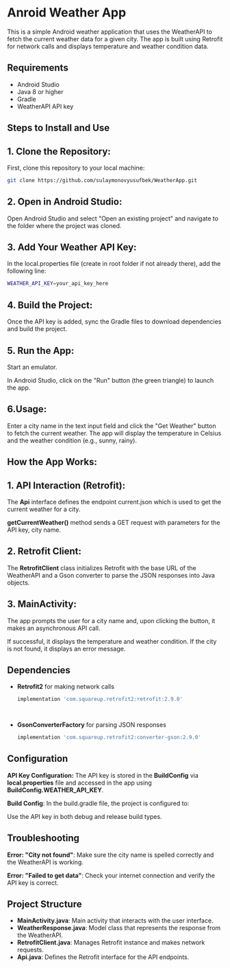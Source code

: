 
# Anroid Weather App

This is a simple Android weather application that uses the WeatherAPI to fetch the current weather data for a given city. The app is built using Retrofit for network calls and displays temperature and weather condition data.

## Requirements

- Android Studio
- Java 8 or higher
- Gradle
- WeatherAPI API key 

## Steps to Install and Use

## 1. Clone the Repository:
First, clone this repository to your local machine:
```bash
git clone https://github.com/sulaymonovyusufbek/WeatherApp.git

 ```` 

## 2. Open in Android Studio:

Open Android Studio and select "Open an existing project" and navigate to the folder where the project was cloned.

## 3.  Add Your Weather API Key:

In the local.properties file (create in root folder if not already there), add the following line:

```bash
WEATHER_API_KEY=your_api_key_here

 ```` 

 ## 4. Build the Project:

 Once the API key is added, sync the Gradle files to download dependencies and build the project.

  ## 5.  Run the App:

Start an emulator.


In Android Studio, click on the "Run" button (the green triangle) to launch the app.


  ## 6.Usage:

  Enter a city name in the text input field and click the "Get Weather" button to fetch the current weather.
The app will display the temperature in Celsius and the weather condition (e.g., sunny, rainy).



  ## How the App Works:
   ##  1. API Interaction (Retrofit):
  The **Api**  interface defines the endpoint current.json which is used to get the current weather for a city.

**getCurrentWeather()**   method sends a GET request with parameters for the API key, city name.

 ## 2. Retrofit Client:

 The **RetrofitClient** class initializes Retrofit with the base URL of the WeatherAPI and a Gson converter to parse the JSON responses into Java objects.

## 3. MainActivity:

The app prompts the user for a city name and, upon clicking the button, it makes an asynchronous API call.

If successful, it displays the temperature and weather condition. If the city is not found, it displays an error message.


## Dependencies

- **Retrofit2** for making network calls  
  ```groovy
  implementation 'com.squareup.retrofit2:retrofit:2.9.0'

 
- **GsonConverterFactory** for parsing JSON responses  
  ```groovy
  implementation 'com.squareup.retrofit2:converter-gson:2.9.0'


## Configuration

**API Key Configuration:** The API key is stored in the **BuildConfig** via **local.properties** file and accessed in the app using **BuildConfig.WEATHER_API_KEY**.

**Build Config**: In the build.gradle file, the project is configured to:

Use the API key in both debug and release build types.



## Troubleshooting

**Error: "City not found"**: Make sure the city name is spelled correctly and the WeatherAPI is working.

**Error: "Failed to get data"**: Check your internet connection and verify the API key is correct.


## Project Structure

- **MainActivity.java**: Main activity that interacts with the user interface.  
- **WeatherResponse.java**: Model class that represents the response from the WeatherAPI.  
- **RetrofitClient.java**: Manages Retrofit instance and makes network requests.  
- **Api.java**: Defines the Retrofit interface for the API endpoints.
